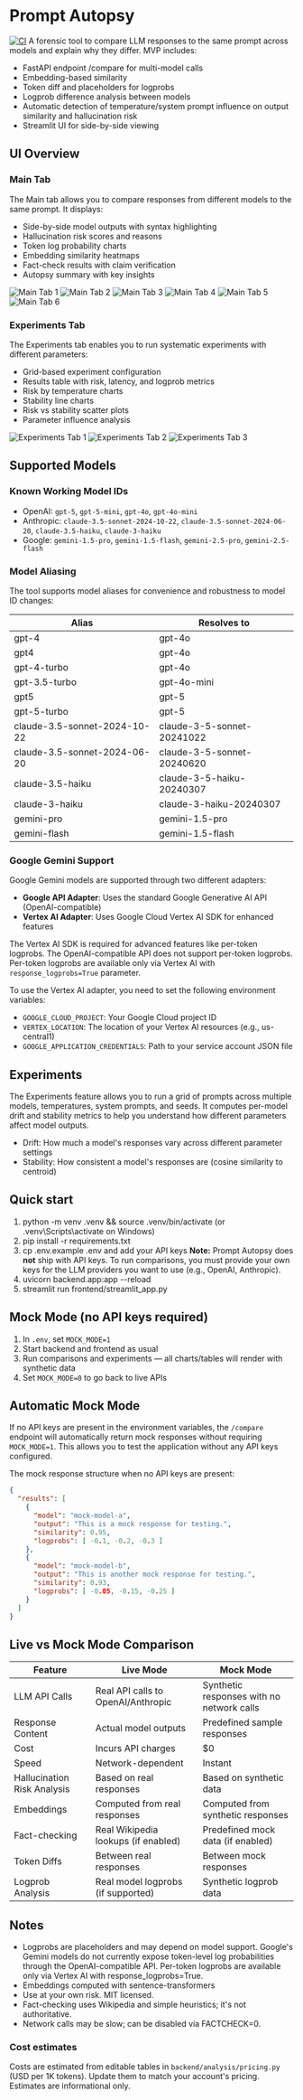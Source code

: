 # Prompt Autopsy
[![CI](https://github.com/Prachi-Tomar/prompt-autopsy/actions/workflows/ci.yml/badge.svg)](https://github.com/Prachi-Tomar/prompt-autopsy/actions/workflows/ci.yml)
A forensic tool to compare LLM responses to the same prompt across models and explain why they differ. MVP includes:
- FastAPI endpoint /compare for multi-model calls
- Embedding-based similarity
- Token diff and placeholders for logprobs
- Logprob difference analysis between models
- Automatic detection of temperature/system prompt influence on output similarity and hallucination risk
- Streamlit UI for side-by-side viewing

## UI Overview

### Main Tab
The Main tab allows you to compare responses from different models to the same prompt. It displays:
- Side-by-side model outputs with syntax highlighting
- Hallucination risk scores and reasons
- Token log probability charts
- Embedding similarity heatmaps
- Fact-check results with claim verification
- Autopsy summary with key insights

![Main Tab 1](screenshots/Main_tab_1.png)
![Main Tab 2](screenshots/main_tab_2.png)
![Main Tab 3](screenshots/main_tab_3.png)
![Main Tab 4](screenshots/main_tab_4.png)
![Main Tab 5](screenshots/main_tab_5.png)
![Main Tab 6](screenshots/main_tab_6.png)

### Experiments Tab
The Experiments tab enables you to run systematic experiments with different parameters:
- Grid-based experiment configuration
- Results table with risk, latency, and logprob metrics
- Risk by temperature charts
- Stability line charts
- Risk vs stability scatter plots
- Parameter influence analysis

![Experiments Tab 1](screenshots/exp_tab_1.png)
![Experiments Tab 2](screenshots/exp_tab_2.png)
![Experiments Tab 3](screenshots/exp_tab_3.png)

## Supported Models

### Known Working Model IDs
- OpenAI: `gpt-5`, `gpt-5-mini`, `gpt-4o`, `gpt-4o-mini`
- Anthropic: `claude-3.5-sonnet-2024-10-22`, `claude-3.5-sonnet-2024-06-20`, `claude-3.5-haiku`, `claude-3-haiku`
- Google: `gemini-1.5-pro`, `gemini-1.5-flash`, `gemini-2.5-pro`, `gemini-2.5-flash`

### Model Aliasing
The tool supports model aliases for convenience and robustness to model ID changes:

| Alias | Resolves to |
|-------|------------|
| gpt-4 | gpt-4o |
| gpt4 | gpt-4o |
| gpt-4-turbo | gpt-4o |
| gpt-3.5-turbo | gpt-4o-mini |
| gpt5 | gpt-5 |
| gpt-5-turbo | gpt-5 |
| claude-3.5-sonnet-2024-10-22 | claude-3-5-sonnet-20241022 |
| claude-3.5-sonnet-2024-06-20 | claude-3-5-sonnet-20240620 |
| claude-3.5-haiku | claude-3-5-haiku-20240307 |
| claude-3-haiku | claude-3-haiku-20240307 |
| gemini-pro | gemini-1.5-pro |
| gemini-flash | gemini-1.5-flash |

### Google Gemini Support
Google Gemini models are supported through two different adapters:
- **Google API Adapter**: Uses the standard Google Generative AI API (OpenAI-compatible)
- **Vertex AI Adapter**: Uses Google Cloud Vertex AI SDK for enhanced features

The Vertex AI SDK is required for advanced features like per-token logprobs. The OpenAI-compatible API does not support per-token logprobs.
Per-token logprobs are available only via Vertex AI with `response_logprobs=True` parameter.

To use the Vertex AI adapter, you need to set the following environment variables:
- `GOOGLE_CLOUD_PROJECT`: Your Google Cloud project ID
- `VERTEX_LOCATION`: The location of your Vertex AI resources (e.g., us-central1)
- `GOOGLE_APPLICATION_CREDENTIALS`: Path to your service account JSON file

## Experiments
The Experiments feature allows you to run a grid of prompts across multiple models, temperatures, system prompts, and seeds.
It computes per-model drift and stability metrics to help you understand how different parameters affect model outputs.
- Drift: How much a model's responses vary across different parameter settings
- Stability: How consistent a model's responses are (cosine similarity to centroid)

## Quick start
1) python -m venv .venv && source .venv/bin/activate (or .venv\\Scripts\\activate on Windows)
2) pip install -r requirements.txt
3) cp .env.example .env and add your API keys
   **Note:** Prompt Autopsy does **not** ship with API keys. To run comparisons, you must provide your own keys for the LLM providers you want to use (e.g., OpenAI, Anthropic).
4) uvicorn backend.app:app --reload
5) streamlit run frontend/streamlit_app.py

## Mock Mode (no API keys required)
1) In `.env`, set `MOCK_MODE=1`
2) Start backend and frontend as usual
3) Run comparisons and experiments — all charts/tables will render with synthetic data
4) Set `MOCK_MODE=0` to go back to live APIs

## Automatic Mock Mode
If no API keys are present in the environment variables, the `/compare` endpoint will automatically return mock responses without requiring `MOCK_MODE=1`. This allows you to test the application without any API keys configured.

The mock response structure when no API keys are present:
```json
{
  "results": [
    {
      "model": "mock-model-a",
      "output": "This is a mock response for testing.",
      "similarity": 0.95,
      "logprobs": [ -0.1, -0.2, -0.3 ]
    },
    {
      "model": "mock-model-b",
      "output": "This is another mock response for testing.",
      "similarity": 0.93,
      "logprobs": [ -0.05, -0.15, -0.25 ]
    }
  ]
}
```

## Live vs Mock Mode Comparison

| Feature | Live Mode | Mock Mode |
|---------|-----------|-----------|
| LLM API Calls | Real API calls to OpenAI/Anthropic | Synthetic responses with no network calls |
| Response Content | Actual model outputs | Predefined sample responses |
| Cost | Incurs API charges | $0 |
| Speed | Network-dependent | Instant |
| Hallucination Risk Analysis | Based on real responses | Based on synthetic data |
| Embeddings | Computed from real responses | Computed from synthetic responses |
| Fact-checking | Real Wikipedia lookups (if enabled) | Predefined mock data (if enabled) |
| Token Diffs | Between real responses | Between mock responses |
| Logprob Analysis | Real model logprobs (if supported) | Synthetic logprob data |

## Notes
- Logprobs are placeholders and may depend on model support. Google's Gemini models do not currently expose token-level log probabilities through the OpenAI-compatible API. Per-token logprobs are available only via Vertex AI with response_logprobs=True.
- Embeddings computed with sentence-transformers
- Use at your own risk. MIT licensed.
- Fact-checking uses Wikipedia and simple heuristics; it's not authoritative.
- Network calls may be slow; can be disabled via FACTCHECK=0.

### Cost estimates
Costs are estimated from editable tables in `backend/analysis/pricing.py` (USD per 1K tokens). Update them to match your account's pricing. Estimates are informational only.